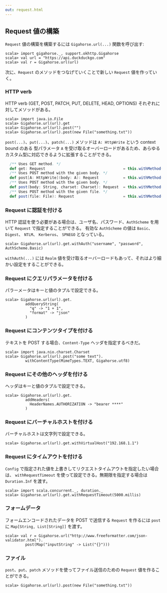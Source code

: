 ```yaml
---
out: request.html
---
```


Request 値の構築
---------------

`Request` 値の構築を構築するには `Gigahorse.url(...)` 関数を呼び出す:

```console:new
scala> import gigahorse._, support.okhttp.Gigahorse
scala> val url = "https://api.duckduckgo.com"
scala> val r = Gigahorse.url(url)
```

次に、`Request` のメソッドをつなげていくことで新しい `Request` 値を作っていく。

### HTTP verb

HTTP verb (GET, POST, PATCH, PUT, DELETE, HEAD, OPTIONS) それぞれに対してメソッドがある。

```console
scala> import java.io.File
scala> Gigahorse.url(url).get
scala> Gigahorse.url(url).post("")
scala> Gigahorse.url(url).post(new File("something.txt"))
```

`post(...)`、`put(...)`、`patch(...)` メソッドは `A: HttpWrite` という context bound のある
型パラメータ `A` を受け取るオーバーロードがあるため、あらゆるカスタム型に対応できるように拡張することができる。

```scala
  /** Uses GET method. */
  def get: Request                                   = this.withMethod(HttpVerbs.GET)
  /** Uses POST method with the given body. */
  def post[A: HttpWrite](body: A): Request           = this.withMethod(HttpVerbs.POST).withBody(body)
  /** Uses POST method with the given body. */
  def post(body: String, charset: Charset): Request  = this.withMethod(HttpVerbs.POST).withBody(EncodedString(body, charset))
  /** Uses POST method with the given file. */
  def post(file: File): Request                      = this.withMethod(HttpVerbs.POST).withBody(FileBody(file))
```

### Request に認証を付ける

HTTP 認証を使う必要がある場合は、ユーザ名、パスワード、`AuthScheme` を用いて `Request` で指定することができる。
有効な `AuthScheme` の値は `Basic`、 `Digest`、  `NTLM`、  `Kerberos`、 `SPNEGO` となっている。

```console
scala> Gigahorse.url(url).get.withAuth("username", "password", AuthScheme.Basic)
```

`withAuth(...)` には `Realm` 値を受け取るオーバーロードもあって、それはより細かい設定をすることができる。

### Request にクエリパラメータを付ける

パラーメータはキーと値のタプルで設定できる。

```console
scala> Gigahorse.url(url).get.
         addQueryString(
           "q" -> "1 + 1",
           "format" -> "json"
         )
```

### Request にコンテンツタイプを付ける

テキストを POST する場合、`Content-Type` ヘッダを指定するべきだ。

```console
scala> import java.nio.charset.Charset
scala> Gigahorse.url(url).post("some text").
         withContentType(MimeTypes.TEXT, Gigahorse.utf8)
```

### Request にその他のヘッダを付ける

ヘッダはキーと値のタプルで設定できる。

```console
scala> Gigahorse.url(url).get.
         addHeaders(
           HeaderNames.AUTHORIZATION -> "bearer ****"
         )
```

### Request にバーチャルホストを付ける

バーチャルホストは文字列で設定できる。

```console
scala> Gigahorse.url(url).get.withVirtualHost("192.168.1.1")
```

### Request にタイムアウトを付ける

`Config` で指定された値を上書きしてリクエストタイムアウトを指定したい場合は、
`withRequestTimeout` を使って設定できる。無期限を指定する場合は `Duration.Inf` を渡す。

```console
scala> import scala.concurrent._, duration._
scala> Gigahorse.url(url).get.withRequestTimeout(5000.millis)
```

### フォームデータ

フォームエンコードされたデータを POST で送信する `Request` を作るには
`post` に `Map[String, List[String]]` を渡す。

```console
scala> val r = Gigahorse.url("http://www.freeformatter.com/json-validator.html").
         post(Map("inputString" -> List("{}")))
```

### ファイル

`post`、`put`、`patch` メソッドを使ってファイル送信のための `Request` 値を作ることができる。

```
scala> Gigahorse.url(url).post(new File("something.txt"))
```
